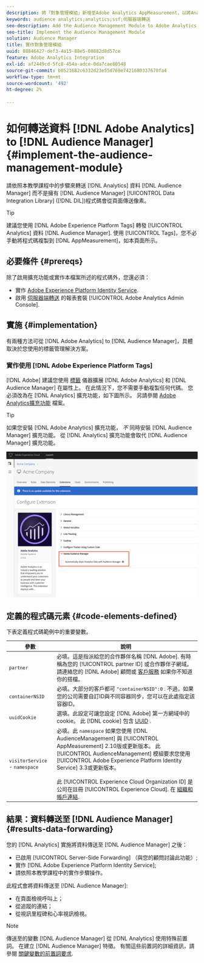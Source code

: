 ```yaml
---
description: 將「對象管理模組」新增至Adobe Analytics AppMeasurement，以將Analytics資料轉送至Audience Manager，而非讓Audience ManagerData Integration Library(DIL)程式碼從頁面傳送像素。
keywords: audience analytics;analytics;ssf;伺服器端轉送
seo-description: Add the Audience Management Module to Adobe Analytics AppMeasurement to forward Analytics data to Audience Manager instead of having the Audience Manager Data Integration Library (DIL) code send a pixel from the page.
seo-title: Implement the Audience Management Module
solution: Audience Manager
title: 實作對象管理模組
uuid: 08846427-def3-4a15-88e5-08882d8d57ce
feature: Adobe Analytics Integration
exl-id: af2449cd-5fc8-454a-adce-0da7cae80548
source-git-commit: b0521682c6332d23e55d769e7421680337670fa4
workflow-type: tm+mt
source-wordcount: '492'
ht-degree: 2%

---
```


# 如何轉送資料 [!DNL Adobe Analytics] to [!DNL Audience Manager] {#implement-the-audience-management-module}

請依照本教學課程中的步驟來轉送 [!DNL Analytics] 資料 [!DNL Audience Manager] 而不是擁有 [!DNL Audience Manager] [!UICONTROL Data Integration Library] ([!DNL DIL])程式碼會從頁面傳送像素。

>[!TIP]
>
>建議您使用 [!DNL Adobe Experience Platform Tags] 轉發 [!UICONTROL Analytics] 資料 [!DNL Audience Manager]. 使用 [!UICONTROL Tags]，您不必手動將程式碼複製到 [!DNL AppMeasurement]，如本頁面所示。

## 必要條件 {#prereqs}

除了啟用擴充功能或實作本檔案所述的程式碼外，您還必須：

* 實作 [Adobe Experience Platform Identity Service](https://experienceleague.adobe.com/docs/id-service/using/home.html).
* 啟用 [伺服器端轉送](https://experienceleague.adobe.com/docs/analytics/admin/admin-tools/server-side-forwarding/ssf.html) 的報表套裝 [!UICONTROL Adobe Analytics Admin Console].

## 實施 {#implementation}

有兩種方法可從 [!DNL Adobe Analytics] to [!DNL Audience Manager]，具體取決於您使用的標籤管理解決方案。

### 實作使用 [!DNL Adobe Experience Platform Tags]

[!DNL Adobe] 建議您使用 [標籤](https://experienceleague.adobe.com/docs/experience-platform/tags/home.html?lang=en) 儀器擴展 [!DNL Adobe Analytics] 和 [!DNL Audience Manager] 在屬性上。 在此情況下，您不需要手動複製任何代碼。 您必須改為在 [!DNL Analytics] 擴充功能，如下圖所示。 另請參閱 [Adobe Analytics擴充功能](https://experienceleague.adobe.com/docs/experience-platform/tags/extensions/adobe/analytics/overview.html#adobe-audience-manager) 檔案。

>[!TIP]
>
>如果您安裝 [!DNL Adobe Analytics] 擴充功能， *不* 同時安裝 [!DNL Audience Manager] 擴充功能。 從 [!DNL Analytics] 擴充功能會取代 [!DNL Audience Manager] 擴充功能。

![如何從Adobe Analytics擴充功能將資料共用至Audience Manager](/help/using/integration/assets/analytics-to-aam.png)

## 定義的程式碼元素 {#code-elements-defined}

下表定義程式碼範例中的重要變數。

| 參數 | 說明 |
|--- |--- |
| `partner` | 必填。這是指派給您的合作夥伴名稱 [!DNL Adobe]. 有時稱為您的 [!UICONTROL partner ID] 或合作夥伴子網域。  請連絡您的 [!DNL Adobe] 顧問或 [客戶服務](https://helpx.adobe.com/tw/marketing-cloud/contact-support.html) 如果你不知道你的搭檔。 |
| `containerNSID` | 必填。大部分的客戶都可  `"containerNSID":0` . 不過，如果您的公司需要自訂ID與不同容器同步，您可以在此處指定該容器ID。 |
| `uuidCookie` | 選填。此設定可讓您設定 [!DNL Adobe] 第一方網域中的cookie。 此 [!DNL cookie] 包含 [UUID](../../reference/ids-in-aam.md) . |
| `visitorService` - `namespace` | 必填。此 `namespace` 如果您使用 [!DNL AudienceManagement] 與 [!UICONTROL AppMeasurement] 2.10版或更新版本。 此 [!UICONTROL AudienceManagement] 模組要求您使用 [!UICONTROL Adobe Experience Platform Identity Service] 3.3或更新版本。 <br><br>此 [!UICONTROL Experience Cloud Organization ID] 是公司在註冊 [!UICONTROL Experience Cloud]. 在 [組織和帳戶連結](https://experienceleague.adobe.com/docs/core-services/interface/manage-users-and-products/organizations.html). |

## 結果：資料轉送至 [!DNL Audience Manager] {#results-data-forwarding}

您的 [!DNL Analytics] 實施將資料傳送至 [!DNL Audience Manager] 之後：

* 已啟用 [!UICONTROL Server-Side Forwarding] （與您的顧問討論此功能）;
* 實作 [!DNL Adobe Experience Platform Identity Service];
* 請依照本教學課程中的實作步驟操作。

此程式會將資料傳送至 [!DNL Audience Manager]:

* 在頁面檢視呼叫上；
* 從追蹤的連結；
* 從視訊里程碑和心率視訊檢視。

>[!NOTE]
>
>傳送至的變數 [!DNL Audience Manager] 從 [!DNL Analytics] 使用特殊前置詞。 在建立 [!DNL Audience Manager] 特徵。 有關這些前置詞的詳細資訊，請參閱 [關鍵變數的前置詞要求](../../features/traits/trait-variable-prefixes.md).
